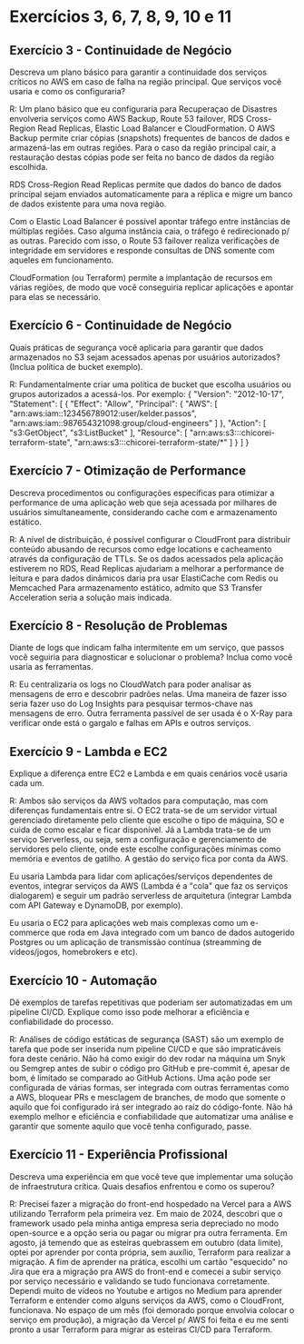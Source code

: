# Exercícios 3, 6, 7, 8, 9, 10 e 11

## Exercício 3 - Continuidade de Negócio
Descreva um plano básico para garantir a continuidade dos serviços críticos no AWS em caso de falha na região principal. Que serviços você usaria e como os configuraria?

R: Um plano básico que eu configuraria para Recuperaçao de Disastres envolveria serviços como AWS Backup, Route 53 failover, RDS Cross-Region Read Replicas, Elastic Load Balancer e CloudFormation.
O AWS Backup permite criar cópias (snapshots) frequentes de bancos de dados e armazená-las em outras regiões. Para o caso da região principal cair, a restauração destas cópias pode ser feita no banco de dados da região escolhida.

RDS Cross-Region Read Replicas permite que dados do banco de dados principal sejam enviados automaticamente para a réplica e migre um banco de dados existente para uma nova região.

Com o Elastic Load Balancer é possível apontar tráfego entre instâncias de múltiplas regiões. Caso alguma instância caia, o tráfego é redirecionado p/ as outras. Parecido com isso, o Route 53 failover realiza verificações de integridade em servidores e responde consultas de DNS somente com aqueles em funcionamento.

CloudFormation (ou Terraform) permite a implantação de recursos em várias regiões, de modo que você conseguiria replicar aplicações e apontar para elas se necessário.

## Exercício 6 - Continuidade de Negócio
Quais práticas de segurança você aplicaria para garantir que dados armazenados no S3 sejam acessados apenas por usuários autorizados? (Inclua política de bucket exemplo).

R: Fundamentalmente criar uma política de bucket que escolha usuários ou grupos autorizados a acessá-los. Por exemplo:
{
    "Version": "2012-10-17",
    "Statement": [
        {
            "Effect": "Allow",
            "Principal": {
                "AWS": [
                  "arn:aws:iam::123456789012:user/kelder.passos",
                  "arn:aws:iam::987654321098:group/cloud-engineers"
                ]
            },
            "Action": [
                "s3:GetObject",
                "s3:ListBucket"
            ],
            "Resource": [
                "arn:aws:s3:::chicorei-terraform-state",
                "arn:aws:s3:::chicorei-terraform-state/*"
            ]
        }
    ]
}


## Exercício 7 - Otimização de Performance
Descreva procedimentos ou configurações específicas para otimizar a performance de uma aplicação web que seja acessada por milhares de usuários simultaneamente, considerando cache com e armazenamento estático.

R: A nível de distribuição, é possível configurar o CloudFront para distribuir conteúdo abusando de recursos como edge locations e cacheamento através da configuração de TTLs. Se os dados acessados pela aplicação estiverem no RDS, Read Replicas ajudariam a melhorar a performance de leitura e para dados dinâmicos daria pra usar ElastiCache com Redis ou Memcached Para armazenamento estático, admito que S3 Transfer Acceleration seria a solução mais indicada.

## Exercício 8 - Resolução de Problemas
Diante de logs que indicam falha intermitente em um serviço, que passos você seguiria para diagnosticar e solucionar o problema? Inclua como você usaria as ferramentas.

R: Eu centralizaria os logs no CloudWatch para poder analisar as mensagens de erro e descobrir padrões nelas. Uma maneira de fazer isso seria fazer uso do Log Insights para pesquisar termos-chave nas mensagens de erro. Outra ferramenta passível de ser usada é o X-Ray para verificar onde está o gargalo e falhas em APIs e outros serviços.

## Exercício 9 - Lambda e EC2
Explique a diferença entre EC2 e Lambda e em quais cenários você usaria cada um.

R: Ambos são serviços da AWS voltados para computação, mas com diferenças fundamentais entre si. O EC2 trata-se de um servidor virtual gerenciado diretamente pelo cliente que escolhe o tipo de máquina, SO e cuida de como escalar e ficar disponível. Já a Lambda trata-se de um serviço Serverless, ou seja, sem a configuração e gerenciamento de servidores pelo cliente, onde este escolhe configurações mínimas como memória e eventos de gatilho. A gestão do serviço fica por conta da AWS.

Eu usaria Lambda para lidar com aplicações/serviços dependentes de eventos, integrar serviços da AWS (Lambda é a "cola" que faz os serviços dialogarem) e seguir um padrão serverless de arquitetura (integrar Lambda com API Gateway e DynamoDB, por exemplo).

Eu usaria o EC2 para aplicações web mais complexas como um e-commerce que roda em Java integrado com um banco de dados autogerido Postgres ou um aplicação de transmissão contínua (streamming de vídeos/jogos, homebrokers e etc).

## Exercício 10 - Automação
Dê exemplos de tarefas repetitivas que poderiam ser automatizadas em um pipeline CI/CD. Explique como isso pode melhorar a eficiência e confiabilidade do processo.

R: Análises de código estáticas de segurança (SAST) são um exemplo de tarefa que pode ser inserida num pipeline CI/CD e que são impraticáveis fora deste cenário. Não há como exigir do dev rodar na máquina um Snyk ou Semgrep antes de subir o código pro GitHub e pre-commit é, apesar de bom, é limitado se comparado ao GitHub Actions. Uma ação pode ser configurada de várias formas, ser integrada com outras ferramentas como a AWS, bloquear PRs e mesclagem de branches, de modo que somente o aquilo que foi configurado irá ser integrado ao raíz do código-fonte. Não há exemplo melhor e eficiência e confiabilidade que automatizar uma análise e garantir que somente aquilo que você tenha configurado, passe.

## Exercício 11 - Experiência Profissional
Descreva uma experiência em que você teve que implementar uma solução de infraestrutura crítica. Quais desafios enfrentou e como os superou?

R: Precisei fazer a migração do front-end hospedado na Vercel para a AWS utilizando Terraform pela primeira vez. Em maio de 2024, descobri que o framework usado pela minha antiga empresa seria depreciado no modo open-source e a opção seria ou pagar ou migrar pra outra ferramenta. Em agosto, já temendo que as esteiras quebrassem em outubro (data limite), optei por aprender por conta própria, sem auxílio, Terraform para realizar a migração. A fim de aprender na prática, escolhi um cartão "esquecido" no Jira que era a migração pra AWS do front-end e comecei a subir serviço por serviço necessário e validando se tudo funcionava corretamente. Dependi muito de vídeos no Youtube e artigos no Medium para aprender Terraform e entender como alguns serviços da AWS, como o CloudFront, funcionava. No espaço de um mês (foi demorado porque envolvia colocar o serviço em produção), a migração da Vercel p/ AWS foi feita e eu me senti pronto a usar Terraform para migrar as esteiras CI/CD para Terraform.